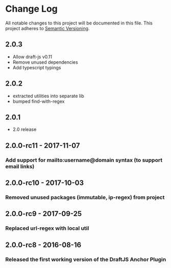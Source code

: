 # Change Log

All notable changes to this project will be documented in this file.
This project adheres to [Semantic Versioning](http://semver.org/).

## 2.0.3

- Allow draft-js v0.11
- Remove unused dependencies
- Add typescript typings

## 2.0.2
- extracted utilities into separate lib
- bumped find-with-regex

## 2.0.1
- 2.0 release

## 2.0.0-rc11 - 2017-11-07
### Add support for mailto:username@domain syntax (to support email links)

## 2.0.0-rc10 - 2017-10-03
### Removed unused packages (immutable, ip-regex) from project

## 2.0.0-rc9 - 2017-09-25
### Replaced url-regex with local util

## 2.0.0-rc8 - 2016-08-16
### Released the first working version of the DraftJS Anchor Plugin

